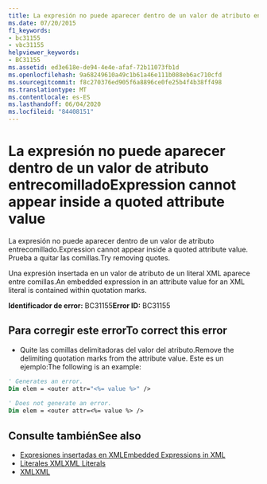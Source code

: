 ```yaml
---
title: La expresión no puede aparecer dentro de un valor de atributo entrecomillado
ms.date: 07/20/2015
f1_keywords:
- bc31155
- vbc31155
helpviewer_keywords:
- BC31155
ms.assetid: ed3e618e-de94-4e4e-afaf-72b11073fb1d
ms.openlocfilehash: 9a68249610a49c1b61a46e111b088eb6ac710cfd
ms.sourcegitcommit: f8c270376ed905f6a8896ce0fe25b4f4b38ff498
ms.translationtype: MT
ms.contentlocale: es-ES
ms.lasthandoff: 06/04/2020
ms.locfileid: "84408151"
---
```

# <a name="expression-cannot-appear-inside-a-quoted-attribute-value"></a><span data-ttu-id="e0249-102">La expresión no puede aparecer dentro de un valor de atributo entrecomillado</span><span class="sxs-lookup"><span data-stu-id="e0249-102">Expression cannot appear inside a quoted attribute value</span></span>
<span data-ttu-id="e0249-103">La expresión no puede aparecer dentro de un valor de atributo entrecomillado.</span><span class="sxs-lookup"><span data-stu-id="e0249-103">Expression cannot appear inside a quoted attribute value.</span></span> <span data-ttu-id="e0249-104">Prueba a quitar las comillas.</span><span class="sxs-lookup"><span data-stu-id="e0249-104">Try removing quotes.</span></span>  
  
 <span data-ttu-id="e0249-105">Una expresión insertada en un valor de atributo de un literal XML aparece entre comillas.</span><span class="sxs-lookup"><span data-stu-id="e0249-105">An embedded expression in an attribute value for an XML literal is contained within quotation marks.</span></span>  
  
 <span data-ttu-id="e0249-106">**Identificador de error:** BC31155</span><span class="sxs-lookup"><span data-stu-id="e0249-106">**Error ID:** BC31155</span></span>  
  
## <a name="to-correct-this-error"></a><span data-ttu-id="e0249-107">Para corregir este error</span><span class="sxs-lookup"><span data-stu-id="e0249-107">To correct this error</span></span>  
  
- <span data-ttu-id="e0249-108">Quite las comillas delimitadoras del valor del atributo.</span><span class="sxs-lookup"><span data-stu-id="e0249-108">Remove the delimiting quotation marks from the attribute value.</span></span> <span data-ttu-id="e0249-109">Este es un ejemplo:</span><span class="sxs-lookup"><span data-stu-id="e0249-109">The following is an example:</span></span>  
  
```vb  
' Generates an error.  
Dim elem = <outer attr="<%= value %>" />  
  
' Does not generate an error.  
Dim elem = <outer attr=<%= value %> />  
```  
  
## <a name="see-also"></a><span data-ttu-id="e0249-110">Consulte también</span><span class="sxs-lookup"><span data-stu-id="e0249-110">See also</span></span>

- [<span data-ttu-id="e0249-111">Expresiones insertadas en XML</span><span class="sxs-lookup"><span data-stu-id="e0249-111">Embedded Expressions in XML</span></span>](../programming-guide/language-features/xml/embedded-expressions-in-xml.md)
- [<span data-ttu-id="e0249-112">Literales XML</span><span class="sxs-lookup"><span data-stu-id="e0249-112">XML Literals</span></span>](../language-reference/xml-literals/index.md)
- [<span data-ttu-id="e0249-113">XML</span><span class="sxs-lookup"><span data-stu-id="e0249-113">XML</span></span>](../programming-guide/language-features/xml/index.md)
